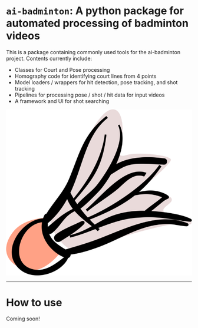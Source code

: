 # `ai-badminton`: A python package for automated processing of badminton videos

This is a package containing commonly used tools for the ai-badminton project. Contents currently include:

- Classes for Court and Pose processing
- Homography code for identifying court lines from 4 points
- Model loaders / wrappers for hit detection, pose tracking, and shot tracking
- Pipelines for processing pose / shot / hit data for input videos
- A framework and UI for shot searching

![Lazy Package Logo](./lazy_logo.png)

----

# How to use

Coming soon!